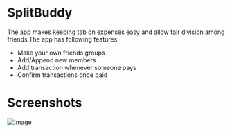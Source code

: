 # SplitBuddy
The app makes keeping tab on expenses easy and allow fair division among friends.The app has following features:
<ul>
<li>Make your own friends groups</li>
<li>Add/Append new members</li>
<li>Add transaction whenever someone pays</li>
<li>Confirm transactions once paid</li>
</ul>

# Screenshots

![image](https://user-images.githubusercontent.com/55349865/186970380-8d0bc823-3447-4316-ab4e-851680bcaff8.png)
